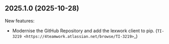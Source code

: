 
2025.1.0 (2025-10-28)
---------------------

New features:

- Modernise the GitHub Repository and add the lexwork client to pip. (`TI-3219 <https://4teamwork.atlassian.net/browse/TI-3219>`_)
